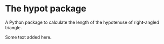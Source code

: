 # The hypot package

A Python package to calculate the length of the hypotenuse of right-angled triangle.

Some text added here.
